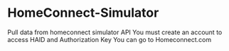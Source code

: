 # HomeConnect-Simulator
Pull data from homeconnect simulator API
You must create an account to access HAID and Authorization Key
You can go to Homeconnect.com
